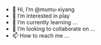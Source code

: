 - 👋 Hi, I’m @mumu-xiyang
- 👀 I’m interested in play 
- 🌱 I’m currently learning ...
- 💞️ I’m looking to collaborate on ...
- 📫 How to reach me ...

<!---
mumu-xiyang/mumu-xiyang is a ✨ special ✨ repository because its `README.md` (this file) appears on your GitHub profile.
You can click the Preview link to take a look at your changes.
--->
